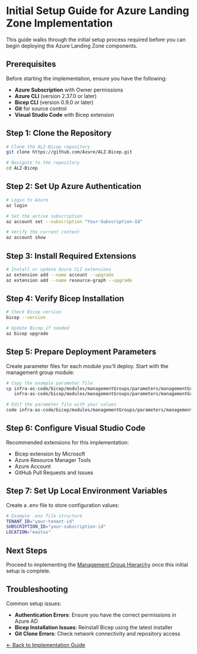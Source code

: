 # Initial Setup Guide for Azure Landing Zone Implementation

This guide walks through the initial setup process required before you can begin deploying the Azure Landing Zone components.

## Prerequisites

Before starting the implementation, ensure you have the following:

- **Azure Subscription** with Owner permissions
- **Azure CLI** (version 2.37.0 or later)
- **Bicep CLI** (version 0.9.0 or later)
- **Git** for source control
- **Visual Studio Code** with Bicep extension

## Step 1: Clone the Repository

```bash
# Clone the ALZ-Bicep repository
git clone https://github.com/Azure/ALZ-Bicep.git

# Navigate to the repository
cd ALZ-Bicep
```

## Step 2: Set Up Azure Authentication

```bash
# Login to Azure
az login

# Set the active subscription
az account set --subscription "Your-Subscription-Id"

# Verify the current context
az account show
```

## Step 3: Install Required Extensions

```bash
# Install or update Azure CLI extensions
az extension add --name account --upgrade
az extension add --name resource-graph --upgrade
```

## Step 4: Verify Bicep Installation

```bash
# Check Bicep version
bicep --version

# Update Bicep if needed
az bicep upgrade
```

## Step 5: Prepare Deployment Parameters

Create parameter files for each module you'll deploy. Start with the management group module:

```bash
# Copy the example parameter file
cp infra-as-code/bicep/modules/managementGroups/parameters/managementGroups.parameters.example.json \
   infra-as-code/bicep/modules/managementGroups/parameters/managementGroups.parameters.json

# Edit the parameter file with your values
code infra-as-code/bicep/modules/managementGroups/parameters/managementGroups.parameters.json
```

## Step 6: Configure Visual Studio Code

Recommended extensions for this implementation:

- Bicep extension by Microsoft
- Azure Resource Manager Tools
- Azure Account
- GitHub Pull Requests and Issues

## Step 7: Set Up Local Environment Variables

Create a .env file to store configuration values:

```bash
# Example .env file structure
TENANT_ID="your-tenant-id"
SUBSCRIPTION_ID="your-subscription-id"
LOCATION="eastus"
```

## Next Steps

Proceed to implementing the [Management Group Hierarchy](./02-management-groups.md) once this initial setup is complete.

## Troubleshooting

Common setup issues:

- **Authentication Errors**: Ensure you have the correct permissions in Azure AD
- **Bicep Installation Issues**: Reinstall Bicep using the latest installer
- **Git Clone Errors**: Check network connectivity and repository access

[← Back to Implementation Guide](./index.md) 